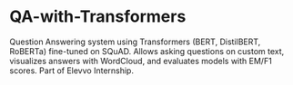 # QA-with-Transformers
Question Answering system using Transformers (BERT, DistilBERT, RoBERTa) fine-tuned on SQuAD. Allows asking questions on custom text, visualizes answers with WordCloud, and evaluates models with EM/F1 scores. Part of Elevvo Internship.
